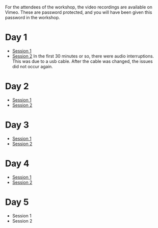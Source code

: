 For the attendees of the workshop, the video recordings are available on Vimeo.
These are password protected, and you will have been given this password in the workshop.

# Day 1

* [Session 1](https://vimeo.com/664403956)
* [Session 2](https://vimeo.com/664487047) In the first 30 minutes or so, there were audio interruptions. This was due to a usb cable. After the cable was changed, the issues did not occur again.

# Day 2

* [Session 1](https://vimeo.com/664932064)
* [Session 2](https://vimeo.com/665221825)

# Day 3

* [Session 1](https://vimeo.com/665329518)
* [Session 2](https://vimeo.com/665385379)

# Day 4

* [Session 1](https://vimeo.com/665755356)
* [Session 2](https://vimeo.com/666028529)

# Day 5

* Session 1
* Session 2
